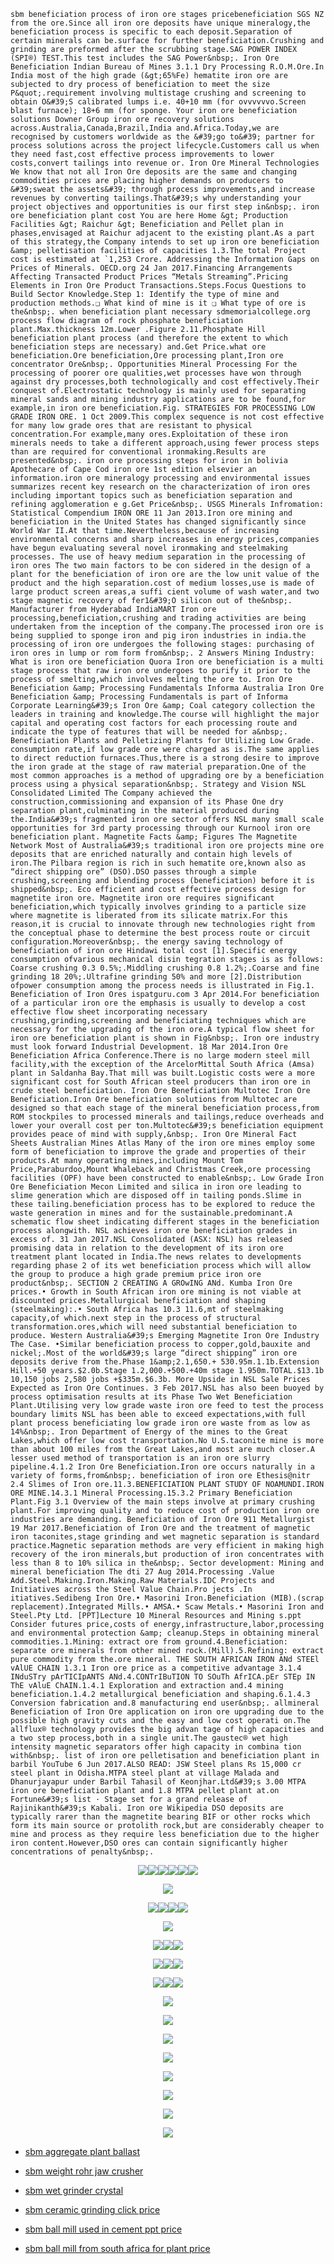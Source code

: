 
```
sbm beneficiation process of iron ore stages pricebeneficiation SGS NZ from the ore.Since all iron ore deposits have unique mineralogy,the beneficiation process is specific to each deposit.Separation of certain minerals can be.surface for further beneficiation.Crushing and grinding are preformed after the scrubbing stage.SAG POWER INDEX (SPI®) TEST.This test includes the SAG Power&nbsp;. Iron Ore Beneficiation Indian Bureau of Mines 3.1.1 Dry Processing R.O.M.Ore.In India most of the high grade (&gt;65%Fe) hematite iron ore are subjected to dry process of beneficiation to meet the size P&quot;.requirement involving multistage crushing and screening to obtain O&#39;S calibrated lumps i.e. 40+10 mm (for ovvvvvvo.Screen blast furnace); 18+6 mm (for sponge. Your iron ore beneficiation solutions Downer Group iron ore recovery solutions across.Australia,Canada,Brazil,India and.Africa.Today,we are recognised by customers worldwide as the &#39;go to&#39; partner for process solutions across the project lifecycle.Customers call us when they need fast,cost effective process improvements to lower costs,convert tailings into revenue or. Iron Ore Mineral Technologies We know that not all Iron Ore deposits are the same and changing commodities prices are placing higher demands on producers to &#39;sweat the assets&#39; through process improvements,and increase revenues by converting tailings.That&#39;s why understanding your project objectives and opportunities is our first step in&nbsp;. iron ore beneficiation plant cost You are here Home &gt; Production Facilities &gt; Raichur &gt; Beneficiation and Pellet plan in phases,envisaged at Raichur adjacent to the existing plant.As a part of this strategy,the Company intends to set up iron ore beneficiation &amp; pelletisation facilities of capacities 1.3.The total Project cost is estimated at `1,253 Crore. Addressing the Information Gaps on Prices of Minerals. OECD.org 24 Jan 2017.Financing Arrangements Affecting Transacted Product Prices “Metals Streaming”.Pricing Elements in Iron Ore Product Transactions.Steps.Focus Questions to Build Sector Knowledge.Step 1: Identify the type of mine and production methods.❑ What kind of mine is it ❑ What type of ore is the&nbsp;. when beneficiation plant necessary sdmemorialcollege.org process flow diagram of rock phosphate beneficiation plant.Max.thickness 12m.Lower .Figure 2.11.Phosphate Hill beneficiation plant process (and therefore the extent to which beneficiation steps are necessary) and.Get Price.what ore beneficiation.Ore beneficiation,Ore processing plant,Iron ore concentrator Ore&nbsp;. Opportunities Mineral Processing For the processing of poorer ore qualities,wet processes have won through against dry processes,both technologically and cost effectively.Their conquest of.Electrostatic technology is mainly used for separating mineral sands and mining industry applications are to be found,for example,in iron ore beneficiation.Fig. STRATEGIES FOR PROCESSING LOW GRADE IRON ORE. 1 Oct 2009.This complex sequence is not cost effective for many low grade ores that are resistant to physical concentration.For example,many ores.Exploitation of these iron minerals needs to take a different approach,using fewer process steps than are required for conventional ironmaking.Results are presented&nbsp;. iron ore processing steps for iron in bolivia Apothecare of Cape Cod iron ore 1st edition elsevier an information.iron ore mineralogy processing and environmental issues summarizes recent key research on the characterization of iron ores including important topics such as beneficiation separation and refining agglomeration e g.Get Price&nbsp;. USGS Minerals Infromation: Statistical Compendium IRON ORE 11 Jan 2013.Iron ore mining and beneficiation in the United States has changed significantly since World War II.At that time.Nevertheless,because of increasing environmental concerns and sharp increases in energy prices,companies have begun evaluating several novel ironmaking and steelmaking processes. The use of heavy medium separation in the processing of iron ores The two main factors to be con sidered in the design of a plant for the beneficiation of iron ore are the low unit value of the product and the high separation.cost of medium losses,use is made of large product screen areas,a suffi cient volume of wash water,and two stage magnetic recovery of fer1&#39;O silicon out of the&nbsp;. Manufacturer from Hyderabad IndiaMART Iron ore processing,beneficiation,crushing and trading activities are being undertaken from the inception of the company.The processed iron ore is being supplied to sponge iron and pig iron industries in india.the processing of iron ore undergoes the following stages: purchasing of iron ores in lump or rom form from&nbsp;. 2 Answers Mining Industry: What is iron ore beneficiation Quora Iron ore beneficiation is a multi stage process that raw iron ore undergoes to purify it prior to the process of smelting,which involves melting the ore to. Iron Ore Beneficiation &amp; Processing Fundamentals Informa Australia Iron Ore Beneficiation &amp; Processing Fundamentals is part of Informa Corporate Learning&#39;s Iron Ore &amp; Coal category collection the leaders in training and knowledge.The course will highlight the major capital and operating cost factors for each processing route and indicate the type of features that will be needed for a&nbsp;. Beneficiation Plants and Pelletizing Plants for Utilizing Low Grade. consumption rate,if low grade ore were charged as is.The same applies to direct reduction furnaces.Thus,there is a strong desire to improve the iron grade at the stage of raw material preparation.One of the most common approaches is a method of upgrading ore by a beneficiation process using a physical separation&nbsp;. Strategy and Vision NSL Consolidated Limited The Company achieved the construction,commissioning and expansion of its Phase One dry separation plant,culminating in the material produced during the.India&#39;s fragmented iron ore sector offers NSL many small scale opportunities for 3rd party processing through our Kurnool iron ore beneficiation plant. Magnetite Facts &amp; Figures The Magnetite Network Most of Australia&#39;s traditional iron ore projects mine ore deposits that are enriched naturally and contain high levels of iron.The Pilbara region is rich in such hematite ore,known also as “direct shipping ore” (DSO).DSO passes through a simple crushing,screening and blending process (beneficiation) before it is shipped&nbsp;. Eco efficient and cost effective process design for magnetite iron ore. Magnetite iron ore requires significant beneficiation,which typically involves grinding to a particle size where magnetite is liberated from its silicate matrix.For this reason,it is crucial to innovate through new technologies right from the conceptual phase to determine the best process route or circuit configuration.Moreover&nbsp;. the energy saving technology of beneficiation of iron ore Hindawi total cost [1].Specific energy consumption ofvarious mechanical disin tegration stages is as follows: Coarse crushing 0.3 0.5%;.Middling crushing 0.8 1.2%;.Coarse and fine grinding 18 20%;.Ultrafine grinding 50% and more [2].Distribution ofpower consumption among the process needs is illustrated in Fig.1. Beneficiation of Iron Ores ispatguru.com 3 Apr 2014.For beneficiation of a particular iron ore the emphasis is usually to develop a cost effective flow sheet incorporating necessary crushing,grinding,screening and beneficiating techniques which are necessary for the upgrading of the iron ore.A typical flow sheet for iron ore beneficiation plant is shown in Fig&nbsp;. Iron ore industry must look forward Industrial Development. 18 Mar 2014.Iron Ore Beneficiation Africa Conference.There is no large modern steel mill facility,with the exception of the ArcelorMittal South Africa (Amsa) plant in Saldanha Bay.That mill was built.Logistic costs were a more significant cost for South African steel producers than iron ore in crude steel beneficiation. Iron Ore Beneficiation Multotec Iron Ore Beneficiation.Iron Ore beneficiation solutions from Multotec are designed so that each stage of the mineral beneficiation process,from ROM stockpiles to processed minerals and tailings,reduce overheads and lower your overall cost per ton.Multotec&#39;s beneficiation equipment provides peace of mind with supply,&nbsp;. Iron Ore Mineral Fact Sheets Australian Mines Atlas Many of the iron ore mines employ some form of beneficiation to improve the grade and properties of their products.At many operating mines,including Mount Tom Price,Paraburdoo,Mount Whaleback and Christmas Creek,ore processing facilities (OPF) have been constructed to enable&nbsp;. Low Grade Iron Ore Beneficiation Mecon Limited and silica in iron ore leading to slime generation which are disposed off in tailing ponds.Slime in these tailing.beneficiation process has to be explored to reduce the waste generation in mines and for the sustainable.predominant.A schematic flow sheet indicating different stages in the beneficiation process alongwith. NSL achieves iron ore beneficiation grades in excess of. 31 Jan 2017.NSL Consolidated (ASX: NSL) has released promising data in relation to the development of its iron ore treatment plant located in India.The news relates to developments regarding phase 2 of its wet beneficiation process which will allow the group to produce a high grade premium price iron ore product&nbsp;. SECTION 2 CREATING A GROwING ANd. Kumba Iron Ore prices.• Growth in South African iron ore mining is not viable at discounted prices.Metallurgical beneficiation and shaping (steelmaking):.• South Africa has 10.3 11.6,mt of steelmaking capacity,of which.next step in the process of structural transformation.ores,which will need substantial beneficiation to produce. Western Australia&#39;s Emerging Magnetite Iron Ore Industry The Case. •Similar beneficiation process to copper,gold,bauxite and nickel;.Most of the world&#39;s large “direct shipping” iron ore deposits derive from the.Phase 1&amp;2.1,650.+ 530.95m.1.1b.Extension Hill.+50 years.$2.0b.Stage 1.2,000.+500.+40m stage 1.950m.TOTAL.$13.1b 10,150 jobs 2,580 jobs +$335m.$6.3b. More Upside in NSL Sale Prices Expected as Iron Ore Continues. 3 Feb 2017.NSL has also been buoyed by process optimisation results at its Phase Two Wet Beneficiation Plant.Utilising very low grade waste iron ore feed to test the process boundary limits NSL has been able to exceed expectations,with full plant process beneficiating low grade iron ore waste from as low as 14%&nbsp;. Iron Department of Energy of the mines to the Great Lakes,which offer low cost transportation.No U.S.taconite mine is more than about 100 miles from the Great Lakes,and most are much closer.A lesser used method of transportation is an iron ore slurry pipeline.4.1.2 Iron Ore Beneficiation.Iron ore occurs naturally in a variety of forms,from&nbsp;. beneficiation of iron ore Ethesis@nitr 2.4 Slimes of Iron ore.11.3.BENEFICIATION PLANT STUDY OF NOAMUNDI.IRON ORE MINE.14.3.1 Mineral Processing.15.3.2 Primary Beneficiation Plant.Fig 3.1 Overview of the main steps involve at primary crushing plant.For improving quality and to reduce cost of production iron ore industries are demanding. Beneficiation of Iron Ore 911 Metallurgist 19 Mar 2017.Beneficiation of Iron Ore and the treatment of magnetic iron taconites,stage grinding and wet magnetic separation is standard practice.Magnetic separation methods are very efficient in making high recovery of the iron minerals,but production of iron concentrates with less than 8 to 10% silica in the&nbsp;. Sector development: Mining and mineral beneficiation The dti 27 Aug 2014.Processing .Value Add.Steel.Making.Iron.Making.Raw Materials.IDC Projects and Initiatives across the Steel Value Chain.Pro jects .In itiatives.Sedibeng Iron Ore.• Masorini Iron.Beneficiation (MIB).(scrap replacement).Integrated Mills.• AMSA.• Scaw Metals.• Masorini Iron and Steel.Pty Ltd. ‎[PPT]‎Lecture 10 Mineral Resources and Mining s.ppt Consider futures price,costs of energy,infrastructure,labor,processing and environmental protection &amp; cleanup.Steps in obtaining mineral commodities.1.Mining: extract ore from ground.4.Beneficiation: separate ore minerals from other mined rock.(Mill).5.Refining: extract pure commodity from the.ore mineral. THE SOUTH AFRICAN IRON ANd STEEl vAlUE CHAIN 1.3.1 Iron ore price as a competitive advantage 3.1.4 INduSTry pArTICIpANTS ANd.4.CONTrIBuTION TO SOuTh AfrICA.pEr STEp IN ThE vAluE ChAIN.1.4.1 Exploration and extraction and.4 mining beneficiation.1.4.2 metallurgical beneficiation and shaping.6.1.4.3 Conversion fabrication and.8 manufacturing end user&nbsp;. allmineral Beneficiation of Iron Ore application on iron ore upgrading due to the possible high gravity cuts and the easy and low cost operati on.The allflux® technology provides the big advan tage of high capacities and a two step process,both in a single unit.The gaustec® wet high intensity magnetic separators offer high capacity in combina tion with&nbsp;. list of iron ore pelletisation and beneficiation plant in barbil YouTube 6 Jun 2017.ALSO READ: JSW Steel plans Rs 15,000 cr steel plant in Odisha.MTPA steel plant at village Malada and Dhanurjayapur under Barbil Tahasil of Keonjhar.Ltd&#39;s 3.00 MTPA iron ore beneficiation plant and 1.8 MTPA pellet plant at.on Fortune&#39;s list · Stage set for a grand release of Rajinikanth&#39;s Kabali. Iron ore Wikipedia DSO deposits are typically rarer than the magnetite bearing BIF or other rocks which form its main source or protolith rock,but are considerably cheaper to mine and process as they require less beneficiation due to the higher iron content.However,DSO ores can contain significantly higher concentrations of penalty&nbsp;. 
```

<div align="center">
  
<a rel="nofollow" href="https://m.shibang-china.com?f=github&k=sbm+beneficiation+process+of+iron+ore+stages+price"><img src="https://static.shibang-china.com/en/l.png"></a><img src="https://static.shibang-china.com/en/hw.png"><a rel="nofollow" href="https://m.shibang-china.com/product/?f=github&k=sbm+beneficiation+process+of+iron+ore+stages+price"><img src="https://static.shibang-china.com/en/p.png"></a><a rel="nofollow" href="https://m.shibang-china.com/cases/?f=github&k=sbm+beneficiation+process+of+iron+ore+stages+price"><img src="https://static.shibang-china.com/en/c.png"></a><a rel="nofollow" href="https://m.shibang-china.com/news/?f=github&k=sbm+beneficiation+process+of+iron+ore+stages+price"><img src="https://static.shibang-china.com/en/n.png"></a><a rel="nofollow" href="https://m.shibang-china.com?f=github&k=sbm+beneficiation+process+of+iron+ore+stages+price"><img src="https://static.shibang-china.com/en/m.png"></a>

<a rel="nofollow" href="https://m.shibang-china.com/product/?f=github&k=sbm+beneficiation+process+of+iron+ore+stages+price"><img src="https://static.shibang-china.com/en/b.jpg"></a>
  
<a rel="nofollow" href="https://m.shibang-china.com/solution-aggregate.html?f=github&k=sbm+beneficiation+process+of+iron+ore+stages+price"><img src="https://static.shibang-china.com/en/a.jpg"></a><a rel="nofollow" href="https://m.shibang-china.com/solution-mine.html?f=github&k=sbm+beneficiation+process+of+iron+ore+stages+price"><img src="https://static.shibang-china.com/en/m.jpg"></a><a rel="nofollow" href="https://m.shibang-china.com/solution-mill.html?f=github&k=sbm+beneficiation+process+of+iron+ore+stages+price"><img src="https://static.shibang-china.com/en/g.jpg"></a><a rel="nofollow" href="https://m.shibang-china.com/solution-epc.html?f=github&k=sbm+beneficiation+process+of+iron+ore+stages+price"><img src="https://static.shibang-china.com/en/e.jpg"></a>

<a rel="nofollow" href="https://m.shibang-china.com/product/?f=github&k=sbm+beneficiation+process+of+iron+ore+stages+price"><img src="https://static.shibang-china.com/en/a-p.png"></a>

<a rel="nofollow" href="https://m.shibang-china.com/product/crusher/c6x.html?f=github&k=sbm+beneficiation+process+of+iron+ore+stages+price"><img src="https://static.shibang-china.com/en/j.jpg"></a><a rel="nofollow" href="https://m.shibang-china.com/product/crusher/ci5x.html?f=github&k=sbm+beneficiation+process+of+iron+ore+stages+price"><img src="https://static.shibang-china.com/en/i.jpg"></a><a rel="nofollow" href="https://m.shibang-china.com/product/crusher/hst.html?f=github&k=sbm+beneficiation+process+of+iron+ore+stages+price"><img src="https://static.shibang-china.com/en/c.jpg"></a>

<a rel="nofollow" href="https://m.shibang-china.com/product/mill/mtw.html?f=github&k=sbm+beneficiation+process+of+iron+ore+stages+price"><img src="https://static.shibang-china.com/en/mtw.jpg"></a><a rel="nofollow" href="https://m.shibang-china.com/product/mill/scm.html?f=github&k=sbm+beneficiation+process+of+iron+ore+stages+price"><img src="https://static.shibang-china.com/en/scm.jpg"></a><a rel="nofollow" href="https://m.shibang-china.com/product/mill/lm.html?f=github&k=sbm+beneficiation+process+of+iron+ore+stages+price"><img src="https://static.shibang-china.com/en/lm.jpg"></a>

<a rel="nofollow" href="https://m.shibang-china.com/product/sand/vsi6x.html?f=github&k=sbm+beneficiation+process+of+iron+ore+stages+price"><img src="https://static.shibang-china.com/en/6x.jpg"></a><a rel="nofollow" href="https://m.shibang-china.com/product/sand/vu.html?f=github&k=sbm+beneficiation+process+of+iron+ore+stages+price"><img src="https://static.shibang-china.com/en/vu.jpg"></a><a rel="nofollow" href="https://m.shibang-china.com/product/mobile/klun.html?f=github&k=sbm+beneficiation+process+of+iron+ore+stages+price"><img src="https://static.shibang-china.com/en/k.jpg"></a>

<a rel="nofollow" href="https://m.shibang-china.com/cases/?f=github&k=sbm+beneficiation+process+of+iron+ore+stages+price"><img src="https://static.shibang-china.com/en/case.png"></a>

<a rel="nofollow" href="https://m.shibang-china.com/cases/aggregate/202.html?f=github&k=sbm+beneficiation+process+of+iron+ore+stages+price"><img src="https://static.shibang-china.com/en/c-1.jpg"></a>

<a rel="nofollow" href="https://m.shibang-china.com/cases/aggregate/203.html?f=github&k=sbm+beneficiation+process+of+iron+ore+stages+price"><img src="https://static.shibang-china.com/en/c-2.jpg"></a>

<a rel="nofollow" href="https://m.shibang-china.com/cases/mill/123.html?f=github&k=sbm+beneficiation+process+of+iron+ore+stages+price"><img src="https://static.shibang-china.com/en/c-3.jpg"></a>

<a rel="nofollow" href="https://m.shibang-china.com/contact_us.html?f=github&k=sbm+beneficiation+process+of+iron+ore+stages+price"><img src="https://static.shibang-china.com/en/contact.png"></a>

<a rel="nofollow" href="https://swt.shibang-china.com/?f=github&k=sbm+beneficiation+process+of+iron+ore+stages+price"><img src="https://static.shibang-china.com/en/chat.png"></a>

<a rel="nofollow" href="https://whatsapp.shibangsoft.com/WhatsApp.php?f=github&k=sbm+beneficiation+process+of+iron+ore+stages+price"><img src="https://static.shibang-china.com/en/whatsapp.png"></a>

<a rel="nofollow" href="https://m.shibang-china.com/?f=github&k=sbm+beneficiation+process+of+iron+ore+stages+price"><img src="https://static.shibang-china.com/en/website.png"></a>

</div>


* [sbm aggregate plant ballast](sbm%20aggregate%20plant%20ballast.md)

* [sbm weight rohr jaw crusher](sbm%20weight%20rohr%20jaw%20crusher.md)

* [sbm wet grinder crystal](sbm%20wet%20grinder%20crystal.md)

* [sbm ceramic grinding click price](sbm%20ceramic%20grinding%20click%20price.md)

* [sbm ball mill used in cement ppt price](sbm%20ball%20mill%20used%20in%20cement%20ppt%20price.md)

* [sbm ball mill from south africa for plant price](sbm%20ball%20mill%20from%20south%20africa%20for%20plant%20price.md)